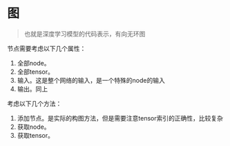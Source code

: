 # 图

> 也就是深度学习模型的代码表示，有向无环图

节点需要考虑以下几个属性：

1. 全部node。
2. 全部tensor。
3. 输入。这是整个网络的输入，是一个特殊的node的输入
4. 输出。同上

考虑以下几个方法：

1. 添加节点。是实际的构图方法，但是需要注意tensor索引的正确性，比较复杂
2. 获取node。
3. 获取tensor。